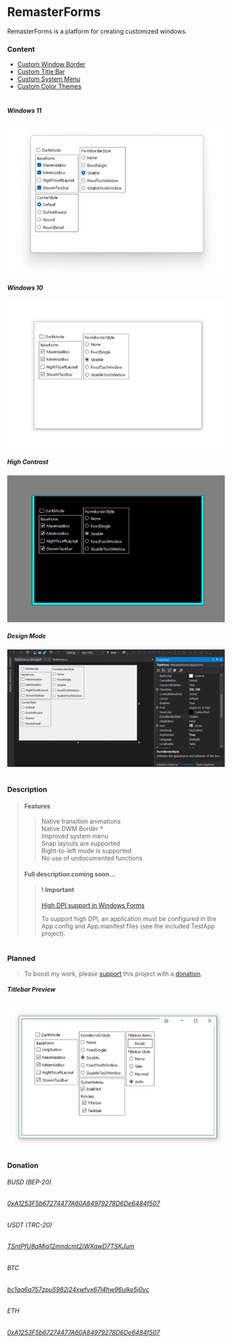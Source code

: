 
# RemasterForms 

RemasterForms is a platform for creating customized windows.

### Content
* [Custom Window Border](#description)
* [Custom Title Bar](#planned)
* [Custom System Menu](#planned)
* [Custom Color Themes](#planned)

#
##### Windows 11
![](GIFs/Windows11.gif)

##### Windows 10
![](GIFs/Windows10.gif)

##### High Contrast
![](GIFs/HighContrast.gif)

##### Design Mode
![](GIFs/DesignMode.gif)

#
### Description
>#### Features
>> Native transition animations  
>> Native DWM Border *  
>> Improved system menu  
>> Snap layouts are supported  
>> Right-to-left mode is supported  
>> No use of undocumented functions  
>#### Full description coming soon...
>>#### ! Important
>> [High DPI support in Windows Forms](https://learn.microsoft.com/en-us/dotnet/desktop/winforms/high-dpi-support-in-windows-forms?view=netframeworkdesktop-4.8)
>>
>> To support high DPI, an application must be configured in the App.config and App.manifest files (see the included TestApp project).

#
### Planned

> To boost my work, please [support](#donation) this project with a [donation](#donation).

##### Titlebar Preview
![](GIFs/TitlebarPreview.gif)

### Donation  
  
###### BUSD (BEP-20)
###### [0xA1253F5b67274477A60A84979278D6De6484f507](https://link.trustwallet.com/send?coin=20000714&address=0xA1253F5b67274477A60A84979278D6De6484f507&token_id=0xe9e7CEA3DedcA5984780Bafc599bD69ADd087D56)  

###### USDT (TRC-20)
###### [TSntPfU8aMiq12mndcmt2iWXqwD7TSKJum](https://link.trustwallet.com/send?coin=195&address=TSntPfU8aMiq12mndcmt2iWXqwD7TSKJum&token_id=TR7NHqjeKQxGTCi8q8ZY4pL8otSzgjLj6t)  

###### BTC
###### [bc1qq6a757zpu5982j24xwfvx67l4hw96ulke5j0vc](https://link.trustwallet.com/send?coin=0&address=bc1qq6a757zpu5982j24xwfvx67l4hw96ulke5j0vc)  

###### ETH
###### [0xA1253F5b67274477A60A84979278D6De6484f507](https://link.trustwallet.com/send?coin=60&address=0xA1253F5b67274477A60A84979278D6De6484f507)  
